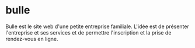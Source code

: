 # bulle
Bulle est le site web d'une petite entreprise familiale. L'idée est de présenter l'entreprise et ses services et de permettre l'inscription et la prise de rendez-vous en ligne. 
